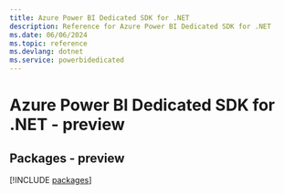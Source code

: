 ```yaml
---
title: Azure Power BI Dedicated SDK for .NET
description: Reference for Azure Power BI Dedicated SDK for .NET
ms.date: 06/06/2024
ms.topic: reference
ms.devlang: dotnet
ms.service: powerbidedicated
---
```

# Azure Power BI Dedicated SDK for .NET - preview
## Packages - preview
[!INCLUDE [packages](power-bi-dedicated-index.md)]